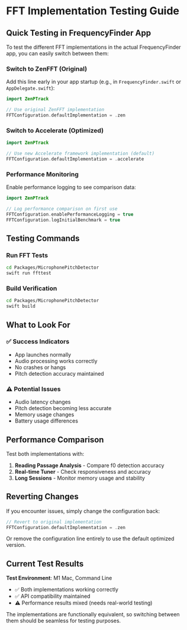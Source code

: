 # FFT Implementation Testing Guide

## Quick Testing in FrequencyFinder App

To test the different FFT implementations in the actual FrequencyFinder app, you can easily switch between them:

### Switch to ZenFFT (Original)
Add this line early in your app startup (e.g., in `FrequencyFinder.swift` or `AppDelegate.swift`):

```swift
import ZenPTrack

// Use original ZenFFT implementation
FFTConfiguration.defaultImplementation = .zen
```

### Switch to Accelerate (Optimized)
```swift
import ZenPTrack

// Use new Accelerate framework implementation (default)
FFTConfiguration.defaultImplementation = .accelerate
```

### Performance Monitoring
Enable performance logging to see comparison data:

```swift
import ZenPTrack

// Log performance comparison on first use
FFTConfiguration.enablePerformanceLogging = true
FFTConfiguration.logInitialBenchmark = true
```

## Testing Commands

### Run FFT Tests
```bash
cd Packages/MicrophonePitchDetector
swift run ffttest
```

### Build Verification
```bash
cd Packages/MicrophonePitchDetector  
swift build
```

## What to Look For

### ✅ Success Indicators
- App launches normally
- Audio processing works correctly
- No crashes or hangs
- Pitch detection accuracy maintained

### ⚠️ Potential Issues
- Audio latency changes
- Pitch detection becoming less accurate
- Memory usage changes
- Battery usage differences

## Performance Comparison

Test both implementations with:
1. **Reading Passage Analysis** - Compare f0 detection accuracy
2. **Real-time Tuner** - Check responsiveness and accuracy
3. **Long Sessions** - Monitor memory usage and stability

## Reverting Changes

If you encounter issues, simply change the configuration back:

```swift
// Revert to original implementation
FFTConfiguration.defaultImplementation = .zen
```

Or remove the configuration line entirely to use the default optimized version.

## Current Test Results

**Test Environment**: M1 Mac, Command Line
- ✅ Both implementations working correctly
- ✅ API compatibility maintained  
- ⚠️ Performance results mixed (needs real-world testing)

The implementations are functionally equivalent, so switching between them should be seamless for testing purposes.